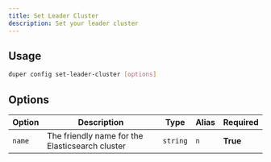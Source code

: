 ```yaml
---
title: Set Leader Cluster
description: Set your leader cluster
---
```


## Usage

```sh
duper config set-leader-cluster [options]
```

## Options

| Option | Description | Type | Alias | Required |
| -------- | ----------- | ------- | ------- | -------- |
| `name` | The friendly name for the Elasticsearch cluster | `string` | `n` | **True** |
